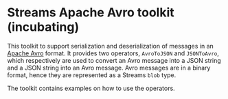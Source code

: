 # Streams Apache Avro toolkit (incubating)
This toolkit to support serialization and deserialization of messages in an [Apache Avro](https://avro.apache.org/) format. It provides two operators, `AvroToJSON` and `JSONToAvro`, which respectively are used to convert an Avro message into a JSON string and a JSON string into an Avro message. Avro messages are in a binary format, hence they are represented as a Streams `blob` type.

The toolkit contains examples on how to use the operators.
